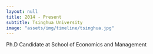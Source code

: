 ```yaml
---
layout: null
title: 2014 - Present
subtitle: Tsinghua University
image: "assets/img/timeline/tsinghua.jpg"
---
```

Ph.D Candidate at School of Economics and Management